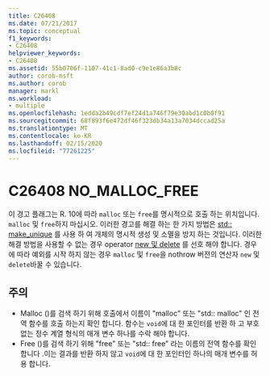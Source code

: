 ```yaml
---
title: C26408
ms.date: 07/21/2017
ms.topic: conceptual
f1_keywords:
- C26408
helpviewer_keywords:
- C26408
ms.assetid: 55b0706f-1107-41c1-8ad0-c9e1e86a3b8c
author: corob-msft
ms.author: corob
manager: markl
ms.workload:
- multiple
ms.openlocfilehash: 1edda2b49cdf7ef24d1a746f79e30abd1c0b0f91
ms.sourcegitcommit: 68f893f6e472df46f323db34a13a7034dccad25a
ms.translationtype: MT
ms.contentlocale: ko-KR
ms.lasthandoff: 02/15/2020
ms.locfileid: "77261225"
---
```

# <a name="c26408-no_malloc_free"></a>C26408 NO_MALLOC_FREE
이 경고 플래그는 R. 10에 따라 `malloc` 또는 `free`를 명시적으로 호출 하는 위치입니다. `malloc` 및 `free`하지 마십시오. 이러한 경고를 해결 하는 한 가지 방법은 [std:: make_unique](/cpp/standard-library/memory-functions#make_unique) 를 사용 하 여 개체의 명시적 생성 및 소멸을 방지 하는 것입니다. 이러한 해결 방법을 사용할 수 없는 경우 operator [new 및 delete](/cpp/cpp/new-and-delete-operators) 를 선호 해야 합니다. 경우에 따라 예외를 시작 하지 않는 경우 `malloc` 및 `free`을 nothrow 버전의 연산자 `new` 및 `delete`바꿀 수 있습니다.

## <a name="remarks"></a>주의
- Malloc ()를 검색 하기 위해 호출에서 이름이 "malloc" 또는 "std:: malloc" 인 전역 함수를 호출 하는지 확인 합니다. 함수는 `void`에 대 한 포인터를 반환 하 고 부호 없는 정수 계열 형식의 매개 변수 하나를 수락 해야 합니다.
- Free ()를 검색 하기 위해 "free" 또는 "std:: free" 라는 이름의 전역 함수를 확인 합니다 .이는 결과를 반환 하지 않고 `void`에 대 한 포인터인 하나의 매개 변수를 허용 합니다.
